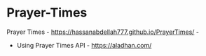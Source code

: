 # Prayer-Times
Prayer Times - https://hassanabdellah777.github.io/PrayerTimes/ - 
- Using Prayer Times API - https://aladhan.com/
